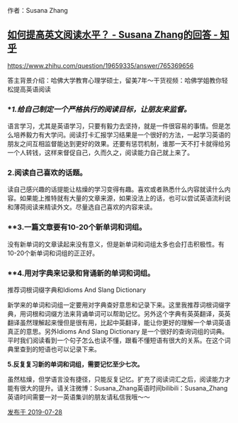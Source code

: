 作者：Susana Zhang



## <u>如何提高英文阅读水平？ - Susana Zhang的回答 - 知乎</u>

<u>https://www.zhihu.com/question/19659335/answer/765369656</u>

答主背景介绍：哈佛大学教育心理学硕士，留美7年～干货视频：哈佛学姐教你轻松提高英语阅读

### **1.给自己制定一个严格执行的阅读目标，让朋友来监督。*

语言学习，尤其是英语学习，只要有毅力去坚持，就是一件很容易的事情。但是怎么培养毅力有大学问。阅读打卡汇报学习结果是一个很好的方法，一起学习英语的朋友之间互相监督能达到更好的效果。还要有惩罚机制，谁那一天不打卡就得给另一个人转钱，这样来督促自己，久而久之，阅读能力自己就上来了。

### **2.阅读自己喜欢的话题。**

读自己感兴趣的话提能让枯燥的学习变得有趣。喜欢或者熟悉什么内容就读什么内容。如果能上推特就有大量的文章来源，如果没法上的话，也可以尝试英语流利说和薄荷阅读来精读外文。尽量选自己喜欢的内容来读。

### **3.一篇文章要有10-20个新单词和词组。

没有新单词的文章读起来没有意义，但是新单词和词组太多也会打击积极性。有10-20个新单词和词组的正正好。

### **4.用对字典来记录和背诵新的单词和词组。

推荐词根词缀字典和Idioms And Slang Dictionary

新学来的单词和词组一定要用对字典查好意思和记录下来。这里我推荐词根词缀字典，用词根和词缀方法来背诵单词可以帮助记忆。另外这个字典有英英翻译，英英翻译虽然理解起来慢但是很有用，比起中英翻译，能让你更好的理解一个单词英语真正的意思。另外Idioms And Slang Dictionary 是一个很好的查询词组的词典。平时我们阅读看到一个句子怎么也读不懂，跟看不懂短语有很大的关系。在这个词典里查到的短语也可以记录下来。

**5.反复复习新的单词和词组，需要记忆至少七次。**

虽然枯燥，但学语言没有捷径，只能反复记忆。扩充了阅读词汇之后，阅读能力才能有很大的提升。请关注微博：Susana_Zhang英语时间bilibili：Susana_Zhang英语时间需要一对一英语集训的朋友请私信我哦～～

[发布于 2019-07-28]()